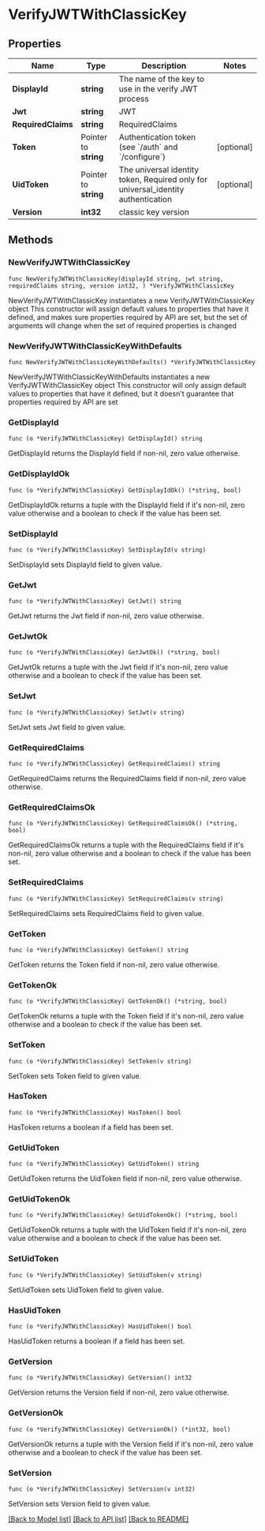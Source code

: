 # VerifyJWTWithClassicKey

## Properties

Name | Type | Description | Notes
------------ | ------------- | ------------- | -------------
**DisplayId** | **string** | The name of the key to use in the verify JWT process | 
**Jwt** | **string** | JWT | 
**RequiredClaims** | **string** | RequiredClaims | 
**Token** | Pointer to **string** | Authentication token (see &#x60;/auth&#x60; and &#x60;/configure&#x60;) | [optional] 
**UidToken** | Pointer to **string** | The universal identity token, Required only for universal_identity authentication | [optional] 
**Version** | **int32** | classic key version | 

## Methods

### NewVerifyJWTWithClassicKey

`func NewVerifyJWTWithClassicKey(displayId string, jwt string, requiredClaims string, version int32, ) *VerifyJWTWithClassicKey`

NewVerifyJWTWithClassicKey instantiates a new VerifyJWTWithClassicKey object
This constructor will assign default values to properties that have it defined,
and makes sure properties required by API are set, but the set of arguments
will change when the set of required properties is changed

### NewVerifyJWTWithClassicKeyWithDefaults

`func NewVerifyJWTWithClassicKeyWithDefaults() *VerifyJWTWithClassicKey`

NewVerifyJWTWithClassicKeyWithDefaults instantiates a new VerifyJWTWithClassicKey object
This constructor will only assign default values to properties that have it defined,
but it doesn't guarantee that properties required by API are set

### GetDisplayId

`func (o *VerifyJWTWithClassicKey) GetDisplayId() string`

GetDisplayId returns the DisplayId field if non-nil, zero value otherwise.

### GetDisplayIdOk

`func (o *VerifyJWTWithClassicKey) GetDisplayIdOk() (*string, bool)`

GetDisplayIdOk returns a tuple with the DisplayId field if it's non-nil, zero value otherwise
and a boolean to check if the value has been set.

### SetDisplayId

`func (o *VerifyJWTWithClassicKey) SetDisplayId(v string)`

SetDisplayId sets DisplayId field to given value.


### GetJwt

`func (o *VerifyJWTWithClassicKey) GetJwt() string`

GetJwt returns the Jwt field if non-nil, zero value otherwise.

### GetJwtOk

`func (o *VerifyJWTWithClassicKey) GetJwtOk() (*string, bool)`

GetJwtOk returns a tuple with the Jwt field if it's non-nil, zero value otherwise
and a boolean to check if the value has been set.

### SetJwt

`func (o *VerifyJWTWithClassicKey) SetJwt(v string)`

SetJwt sets Jwt field to given value.


### GetRequiredClaims

`func (o *VerifyJWTWithClassicKey) GetRequiredClaims() string`

GetRequiredClaims returns the RequiredClaims field if non-nil, zero value otherwise.

### GetRequiredClaimsOk

`func (o *VerifyJWTWithClassicKey) GetRequiredClaimsOk() (*string, bool)`

GetRequiredClaimsOk returns a tuple with the RequiredClaims field if it's non-nil, zero value otherwise
and a boolean to check if the value has been set.

### SetRequiredClaims

`func (o *VerifyJWTWithClassicKey) SetRequiredClaims(v string)`

SetRequiredClaims sets RequiredClaims field to given value.


### GetToken

`func (o *VerifyJWTWithClassicKey) GetToken() string`

GetToken returns the Token field if non-nil, zero value otherwise.

### GetTokenOk

`func (o *VerifyJWTWithClassicKey) GetTokenOk() (*string, bool)`

GetTokenOk returns a tuple with the Token field if it's non-nil, zero value otherwise
and a boolean to check if the value has been set.

### SetToken

`func (o *VerifyJWTWithClassicKey) SetToken(v string)`

SetToken sets Token field to given value.

### HasToken

`func (o *VerifyJWTWithClassicKey) HasToken() bool`

HasToken returns a boolean if a field has been set.

### GetUidToken

`func (o *VerifyJWTWithClassicKey) GetUidToken() string`

GetUidToken returns the UidToken field if non-nil, zero value otherwise.

### GetUidTokenOk

`func (o *VerifyJWTWithClassicKey) GetUidTokenOk() (*string, bool)`

GetUidTokenOk returns a tuple with the UidToken field if it's non-nil, zero value otherwise
and a boolean to check if the value has been set.

### SetUidToken

`func (o *VerifyJWTWithClassicKey) SetUidToken(v string)`

SetUidToken sets UidToken field to given value.

### HasUidToken

`func (o *VerifyJWTWithClassicKey) HasUidToken() bool`

HasUidToken returns a boolean if a field has been set.

### GetVersion

`func (o *VerifyJWTWithClassicKey) GetVersion() int32`

GetVersion returns the Version field if non-nil, zero value otherwise.

### GetVersionOk

`func (o *VerifyJWTWithClassicKey) GetVersionOk() (*int32, bool)`

GetVersionOk returns a tuple with the Version field if it's non-nil, zero value otherwise
and a boolean to check if the value has been set.

### SetVersion

`func (o *VerifyJWTWithClassicKey) SetVersion(v int32)`

SetVersion sets Version field to given value.



[[Back to Model list]](../README.md#documentation-for-models) [[Back to API list]](../README.md#documentation-for-api-endpoints) [[Back to README]](../README.md)


